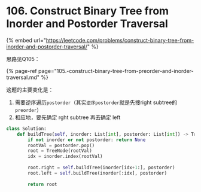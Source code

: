 # 106. Construct Binary Tree from Inorder and Postorder Traversal

{% embed url="https://leetcode.com/problems/construct-binary-tree-from-inorder-and-postorder-traversal/" %}

思路见Q105：

{% page-ref page="105.-construct-binary-tree-from-preorder-and-inorder-traversal.md" %}

这题的主要变化是：

1. 需要逆序遍历`postorder`（其实`逆序postorder`就是先搜right subtree的`preorder`）
2. 相应地，要先确定 rght subtree 再去确定 left

```python
class Solution:
    def buildTree(self, inorder: List[int], postorder: List[int]) -> TreeNode:
        if not inorder or not postorder: return None
        rootVal = postorder.pop()
        root = TreeNode(rootVal)
        idx = inorder.index(rootVal)
        
        root.right = self.buildTree(inorder[idx+1:], postorder)
        root.left = self.buildTree(inorder[:idx], postorder)
        
        return root
```

